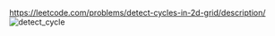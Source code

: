 https://leetcode.com/problems/detect-cycles-in-2d-grid/description/
![detect_cycle](https://github.com/ai-kmu/etc/assets/77227377/4de8e484-0e46-46c9-9f92-699f65817f39)

